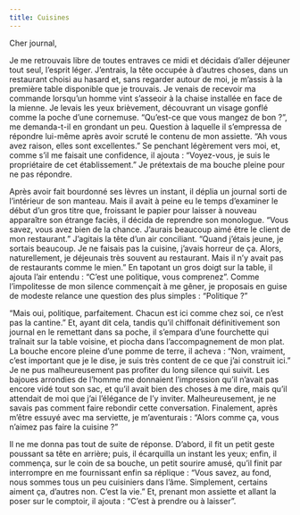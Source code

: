 ```yaml
---
title: Cuisines
---
```

Cher journal,


Je me retrouvais libre de toutes entraves ce midi et décidais d’aller
déjeuner tout seul, l’esprit léger. J’entrais, la tête occupée à d’autres
choses, dans un restaurant choisi au hasard et, sans regarder autour de
moi, je m’assis à la première table disponible que je trouvais. Je venais
de recevoir ma commande lorsqu’un homme vint s’asseoir à la chaise
installée en face de la mienne. Je levais les yeux brièvement, découvrant
un visage gonflé comme la poche d’une cornemuse. “Qu’est-ce que vous
mangez de bon ?”, me demanda-t-il en grondant un peu. Question à laquelle
il s’empressa de répondre lui-même après avoir scruté le contenu de mon
assiette. “Ah vous avez raison, elles sont excellentes.” Se penchant
légèrement vers moi, et, comme s’il me faisait une confidence, il ajouta :
“Voyez-vous, je suis le propriétaire de cet établissement.” Je prétextais
de ma bouche pleine pour ne pas répondre.

Après avoir fait bourdonné ses lèvres un instant, il déplia un journal
sorti de l’intérieur de son manteau. Mais il avait à peine eu le temps
d’examiner le début d’un gros titre que, froissant le papier pour laisser
à nouveau apparaître son étrange faciès, il décida de reprendre son
monologue. “Vous savez, vous avez bien de la chance. J’aurais beaucoup
aimé être le client de mon restaurant.” J’agitais la tête d’un air
conciliant. “Quand j’étais jeune, je sortais beaucoup. Je ne faisais pas
la cuisine, j’avais horreur de ça. Alors, naturellement, je déjeunais très
souvent au restaurant. Mais il n’y avait pas de restaurants comme le
mien.” En tapotant un gros doigt sur la table, il ajouta l’air entendu :
“C’est une politique, vous comprenez”. Comme l’impolitesse de mon silence
commençait à me gêner, je proposais en guise de modeste relance une
question des plus simples : “Politique ?”

“Mais oui, politique, parfaitement. Chacun est ici comme chez soi, ce
n’est pas la cantine.” Et, ayant dit cela, tandis qu’il chiffonait
définitivement son journal en le remettant dans sa poche, il s’empara
d’une fourchette qui traînait sur la table voisine, et piocha dans
l’accompagnement de mon plat. La bouche encore pleine d’une pomme de
terre, il acheva : “Non, vraiment, c’est important que je le dise, je suis
très content de ce que j’ai construit ici.” Je ne pus malheureusement pas
profiter du long silence qui suivit. Les bajoues arrondies de l’homme me
donnaient l’impression qu’il n’avait pas encore vidé tout son sac, et
qu’il avait bien des choses à me dire, mais qu’il attendait de moi que
j’ai l’élégance de l’y inviter. Malheureusement, je ne savais pas comment
faire rebondir cette conversation. Finalement, après m’être essuyé avec ma
serviette, je m’aventurais : “Alors comme ça, vous n’aimez pas faire la
cuisine ?”

Il ne me donna pas tout de suite de réponse. D’abord, il fit un petit
geste poussant sa tête en arrière; puis, il écarquilla un instant les
yeux; enfin, il commença, sur le coin de sa bouche, un petit sourire
amusé, qu’il finit par interrompre en me fournissant enfin sa réplique :
“Vous savez, au fond, nous sommes tous un peu cuisiniers dans l’âme.
Simplement, certains aiment ça, d’autres non. C’est la vie.” Et, prenant
mon assiette et allant la poser sur le comptoir, il ajouta : “C’est à
prendre ou à laisser”.
